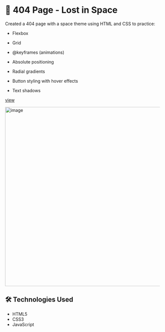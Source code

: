 # 🚀 404 Page - Lost in Space

Created a 404 page with a space theme using HTML and CSS to practice:

- Flexbox

- Grid

- @keyframes (animations)

- Absolute positioning

- Radial gradients

- Button styling with hover effects

- Text shadows


<p align="">
  <a href="https://ana-alves-santos.github.io/404-page/"target="_blank">
    view
  </a>
</p>


<img width="1355" height="582" alt="image" src="https://github.com/user-attachments/assets/72528fbe-e6e0-4ec5-8f46-efaf9b0d72a7" />


## 🛠️ Technologies Used

- HTML5
- CSS3 
- JavaScript 
